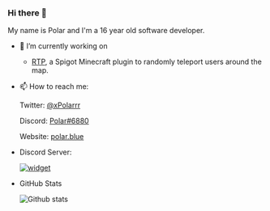 ### Hi there 👋

My name is Polar and I'm a 16 year old software developer.

- 🔭 I’m currently working on
  * [RTP](https://github.com/xPolar/RTP), a Spigot Minecraft plugin to randomly teleport users around the map.
   
- 📫 How to reach me:

  Twitter: [@xPolarrr](https://twitter.com/xPolarrr)
  
  Discord: [Polar#6880](https://discord.com/users/619284841187246090)
 
  Website: [polar.blue](https://polar.blue)
  
- Discord Server:
  
  [![widget](https://inv.wtf/widget/polar)](https://inv.wtf/polar)
  
- GitHub Stats

  ![Github stats](https://github-readme-stats.vercel.app/api?username=xPolar&theme=blueberry&count_private=true&hide_border=true&line_height=25)

<!-- This README was heavily inspired by https://github.com/GamingGeek, go check him out, he does amazing things! -->
